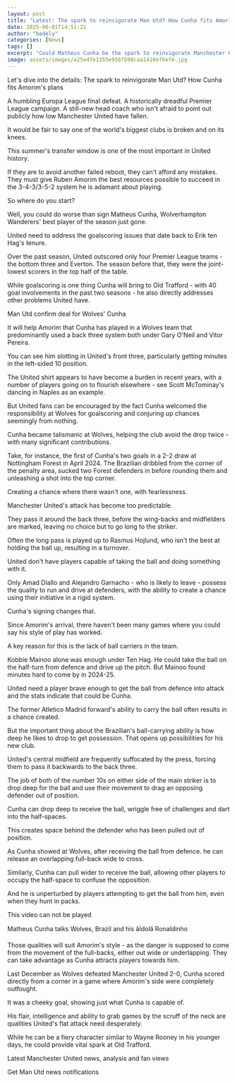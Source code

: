 ```yaml
---
layout: post
title: "Latest: The spark to reinvigorate Man Utd? How Cunha fits Amorim's plans"
date: 2025-06-01T14:51:21
author: "badely"
categories: [News]
tags: []
excerpt: "Could Matheus Cunha be the spark to reinvigorate Manchester United? Here is how he fits into Ruben Amorim's plans."
image: assets/images/a25e4fe1355e958fb98caa1410ef6efe.jpg
---
```


Let's dive into the details: The spark to reinvigorate Man Utd? How Cunha fits Amorim's plans

A humbling Europa League final defeat. A historically dreadful Premier League campaign. A still-new head coach who isn't afraid to point out publicly how low Manchester United have fallen.

It would be fair to say one of the world's biggest clubs is broken and on its knees.

This summer's transfer window is one of the most important in United history.

If they are to avoid another failed reboot, they can't afford any mistakes. They must give Ruben Amorim the best resources possible to succeed in the 3-4-3/3-5-2 system he is adamant about playing.

So where do you start?

Well, you could do worse than sign Matheus Cunha, Wolverhampton Wanderers' best player of the season just gone.

United need to address the goalscoring issues that date back to Erik ten Hag's tenure.

Over the past season, United outscored only four Premier League teams - the bottom three and Everton. The season before that, they were the joint-lowest scorers in the top half of the table.

While goalscoring is one thing Cunha will bring to Old Trafford - with 40 goal involvements in the past two seasons - he also directly addresses other problems United have.

Man Utd confirm deal for Wolves' Cunha

It will help Amorim that Cunha has played in a Wolves team that predominantly used a back three system both under Gary O'Neil and Vitor Pereira.

You can see him slotting in United's front three, particularly getting minutes in the left-sided 10 position.

The United shirt appears to have become a burden in recent years, with a number of players going on to flourish elsewhere - see Scott McTominay's dancing in Naples as an example.

But United fans can be encouraged by the fact Cunha welcomed the responsibility at Wolves for goalscoring and conjuring up chances seemingly from nothing.

Cunha became talismanic at Wolves, helping the club avoid the drop twice - with many significant contributions.

Take, for instance, the first of Cunha's two goals in a 2-2 draw at Nottingham Forest in April 2024. The Brazilian dribbled from the corner of the penalty area, sucked two Forest defenders in before rounding them and unleashing a shot into the top corner.

Creating a chance where there wasn't one, with fearlessness.

Manchester United's attack has become too predictable.

They pass it around the back three, before the wing-backs and midfielders are marked, leaving no choice but to go long to the striker.

Often the long pass is played up to Rasmus Hojlund, who isn't the best at holding the ball up, resulting in a turnover.

United don't have players capable of taking the ball and doing something with it.

Only Amad Diallo and Alejandro Garnacho - who is likely to leave - possess the quality to run and drive at defenders, with the ability to create a chance using their initiative in a rigid system.

Cunha's signing changes that.

Since Amorim's arrival, there haven't been many games where you could say his style of play has worked.

A key reason for this is the lack of ball carriers in the team.

Kobbie Mainoo alone was enough under Ten Hag. He could take the ball on the half-turn from defence and drive up the pitch. But Mainoo found minutes hard to come by in 2024-25.

United need a player brave enough to get the ball from defence into attack and the stats indicate that could be Cunha.

The former Atletico Madrid forward's ability to carry the ball often results in a chance created.

But the important thing about the Brazilian's ball-carrying ability is how deep he likes to drop to get possession. That opens up possibilities for his new club.

United's central midfield are frequently suffocated by the press, forcing them to pass it backwards to the back three.

The job of both of the number 10s on either side of the main striker is to drop deep for the ball and use their movement to drag an opposing defender out of position.

Cunha can drop deep to receive the ball, wriggle free of challenges and dart into the half-spaces.

This creates space behind the defender who has been pulled out of position.

As Cunha showed at Wolves, after receiving the ball from defence. he can release an overlapping full-back wide to cross.

Similarly, Cunha can pull wider to receive the ball, allowing other players to occupy the half-space to confuse the opposition.

And he is unperturbed by players attempting to get the ball from him, even when they hunt in packs.

This video can not be played

Matheus Cunha talks Wolves, Brazil and his âIdolâ Ronaldinho

Those qualities will suit Amorim's style - as the danger is supposed to come from the movement of the full-backs, either out wide or underlapping. They can take advantage as Cunha attracts players towards him.

Last December as Wolves defeated Manchester United 2-0, Cunha scored directly from a corner in a game where Amorim's side were completely outfought.

It was a cheeky goal, showing just what Cunha is capable of.

His flair, intelligence and ability to grab games by the scruff of the neck are qualities United's flat attack need desperately.

While he can be a fiery character similar to Wayne Rooney in his younger days, he could provide vital spark at Old Trafford.

Latest Manchester United news, analysis and fan views

Get Man Utd news notifications

